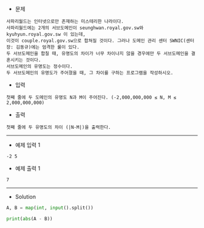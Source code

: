 - 문제

```
사파리월드는 인터넷으로만 존재하는 미스테리한 나라이다.
사파리월드에는 2개의 서브도메인이 seunghwan.royal.gov.sw와 kyuhyun.royal.gov.sw 이 있는데,
이것이 couple.royal.gov.sw으로 합쳐질 것이다. 그러나 도메인 관리 센터 SWNIC(센터장: 김동규)에는 엄격한 룰이 있다.
두 서브도메인을 합칠 때, 유명도의 차이가 너무 차이나지 않을 경우에만 두 서브도메인을 결혼시키는 것이다.
서브도메인의 유명도는 정수이다.
두 서브도메인의 유명도가 주어졌을 때, 그 차이를 구하는 프로그램을 작성하시오.
```

- 입력

```
첫째 줄에 두 도메인의 유명도 N과 M이 주어진다. (-2,000,000,000 ≤ N, M ≤ 2,000,000,000)
```

- 출력

```
첫째 줄에 두 유명도의 차이 (|N-M|)을 출력한다.
```

---

- 예제 입력 1 

```
-2 5
```

- 예제 출력 1 

```
7
```

---

- Solution

```py
A, B = map(int, input().split())

print(abs(A - B))
```
